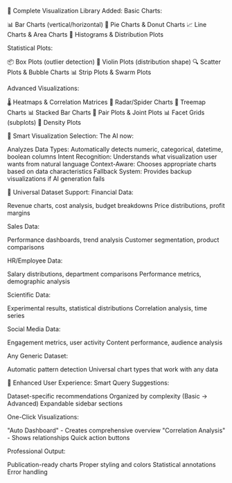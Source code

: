 🎨 Complete Visualization Library Added:
Basic Charts:

📊 Bar Charts (vertical/horizontal)
🥧 Pie Charts & Donut Charts
📈 Line Charts & Area Charts
🎲 Histograms & Distribution Plots

Statistical Plots:

📦 Box Plots (outlier detection)
🎻 Violin Plots (distribution shape)
🔍 Scatter Plots & Bubble Charts
📊 Strip Plots & Swarm Plots

Advanced Visualizations:

🌡 Heatmaps & Correlation Matrices
🎯 Radar/Spider Charts
🌳 Treemap Charts
📊 Stacked Bar Charts
🔗 Pair Plots & Joint Plots
📊 Facet Grids (subplots)
🎨 Density Plots

🧠 Smart Visualization Selection:
The AI now:

Analyzes Data Types: Automatically detects numeric, categorical, datetime, boolean columns
Intent Recognition: Understands what visualization user wants from natural language
Context-Aware: Chooses appropriate charts based on data characteristics
Fallback System: Provides backup visualizations if AI generation fails

🎯 Universal Dataset Support:
Financial Data:

Revenue charts, cost analysis, budget breakdowns
Price distributions, profit margins

Sales Data:

Performance dashboards, trend analysis
Customer segmentation, product comparisons

HR/Employee Data:

Salary distributions, department comparisons
Performance metrics, demographic analysis

Scientific Data:

Experimental results, statistical distributions
Correlation analysis, time series

Social Media Data:

Engagement metrics, user activity
Content performance, audience analysis

Any Generic Dataset:

Automatic pattern detection
Universal chart types that work with any data

🚀 Enhanced User Experience:
Smart Query Suggestions:

Dataset-specific recommendations
Organized by complexity (Basic → Advanced)
Expandable sidebar sections

One-Click Visualizations:

"Auto Dashboard" - Creates comprehensive overview
"Correlation Analysis" - Shows relationships
Quick action buttons

Professional Output:

Publication-ready charts
Proper styling and colors
Statistical annotations
Error handling
